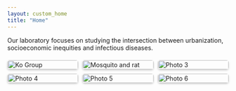 ```yaml
---
layout: custom_home
title: "Home"
---
```


Our laboratory focuses on studying the intersection between urbanization, socioeconomic inequities and infectious diseases.

<div class="photo-grid">
  <img src="{{ '/assets/ko-lab.jpg' | relative_url }}" alt="Ko Group">
  <img src="{{ '/assets/mosquitorat.png' | relative_url }}" alt="Mosquito and rat">
  <img src="{{ '/assets/lab2.jpg' | relative_url }}" alt="Photo 3">
  <img src="{{ '/assets/lab3.jpg' | relative_url }}" alt="Photo 4">
  <img src="{{ '/assets/test.jpg' | relative_url }}" alt="Photo 5">
  <img src="{{ '/assets/test.jpg' | relative_url }}" alt="Photo 6">
</div>

<style>
.photo-grid {
  display: grid;
  grid-template-columns: repeat(auto-fit, minmax(150px, 1fr));
  gap: 10px;
  margin-top: 20px;
}

.photo-grid img {
  width: 100%;
  height: auto;
  border-radius: 5px; /* Optional: Add rounded corners */
  box-shadow: 0 2px 4px rgba(0, 0, 0, 0.2); /* Optional: Add slight shadow */
}
</style>